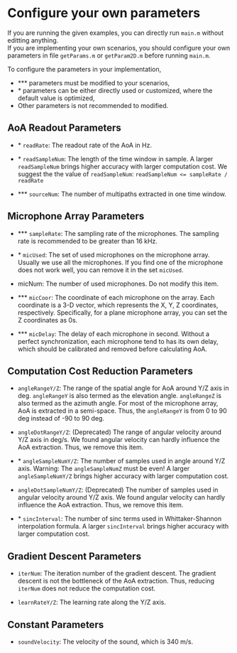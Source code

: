 # Configure your own parameters
If you are running the given examples, you can directly run `main.m` without editting anything.\
If you are implementing your own scenarios, you should configure your own parameters in file `getParams.m` or `getParam2D.m` before running `main.m`.

To configure the parameters in your implementation,
* *** parameters must be modified to your scenarios,
* \* parameters can be either directly used or customized, where the default value is optimized,
* Other parameters is not recommended to modified.

## AoA Readout Parameters
* \* `readRate`:
    The readout rate of the AoA in Hz.
    
* \* `readSampleNum`:
    The length of the time window in sample.
    A larger `readSampleNum` brings higher accuracy with larger
    computation cost.
    We suggest the the value of `readSampleNum`: `readSampleNum <= sampleRate / readRate`
    
* *** `sourceNum`: 
    The number of multipaths extracted in one time window.

## Microphone Array Parameters
* *** `sampleRate`:
    The sampling rate of the microphones. The sampling rate is recommended to be greater than 16 kHz.
    
* \* `micUsed`:
    The set of used microphones on the microphone array.
    Usually we use all the microphones. If you find one of the microphone does not work well, you can remove it in the set `micUsed`.
    
* micNum:
    The number of used microphones. Do not modify this item.
    
* *** `micCoor`:
    The coordinate of each microphone on the array.
    Each coordinate is a 3-D vector, which represents the X, Y, Z coordinates, respectively. Specifically, for a plane microphone array, you can set the Z coordinates as 0s.

* *** `micDelay`:
    The delay of each microphone in second.
    Without a perfect synchronization, each microphone tend to has its own delay, which should be calibrated and removed before calculating AoA.

## Computation Cost Reduction Parameters
* `angleRangeY/Z`:
    The range of the spatial angle for AoA around Y/Z axis in deg.
    `angleRangeY` is also termed as the elevation angle.
    `angleRangeZ` is also termed as the azimuth angle.
    For most of the microphone array, AoA is extracted in a semi-space. Thus, the `angleRangeY` is from 0 to 90 deg instead of -90 to 90 deg.
    
* `angleDotRangeY/Z`: (Deprecated)
    The range of angular velocity around Y/Z axis in deg/s.
    We found angular velocity can hardly influence the AoA extraction. Thus, we remove this item.
    
* \* `angleSampleNumY/Z`:
    The number of samples used in angle around Y/Z axis.
    Warning: The `angleSampleNumZ` must be even!
    A larger `angleSampleNumY/Z` brings higher accuracy with larger computation cost.
    
* `angleDotSampleNumY/Z`: (Deprecated)
    The number of samples used in angular velocity around Y/Z axis.
    We found angular velocity can hardly influence the AoA extraction. Thus, we remove this item.
    
* \* `sincInterval`:
    The number of sinc terms used in Whittaker-Shannon interpolation formula.
    A larger `sincInterval` brings higher accuracy with larger computation cost.

## Gradient Descent Parameters
* `iterNum`:
    The iteration number of the gradient descent.
    The gradient descent is not the bottleneck of the AoA extraction. Thus, reducing `iterNum` does not reduce the computation cost.
    
* `learnRateY/Z`:
    The learning rate along the Y/Z axis.

## Constant Parameters
* `soundVelocity`:
    The velocity of the sound, which is 340 m/s.
